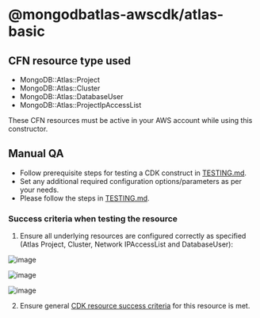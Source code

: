 # @mongodbatlas-awscdk/atlas-basic

## CFN resource type used
- MongoDB::Atlas::Project
- MongoDB::Atlas::Cluster
- MongoDB::Atlas::DatabaseUser
- MongoDB::Atlas::ProjectIpAccessList

These CFN resources must be active in your AWS account while using this constructor.

## Manual QA
- Follow prerequisite steps for testing a CDK construct in [TESTING.md](../../../TESTING.md).
- Set any additional required configuration options/parameters as per your needs.
- Please follow the steps in [TESTING.md](../../../TESTING.md).


### Success criteria when testing the resource
1. Ensure all underlying resources are configured correctly as specified (Atlas Project, Cluster, Network IPAccessList and DatabaseUser):

![image](https://user-images.githubusercontent.com/122359335/228263898-9d9c3a8a-ddc5-4cf6-9f7e-256b7c976b54.png)

![image](https://user-images.githubusercontent.com/122359335/228263913-8fbad8e7-7a60-4eae-aac5-9bccc2dc9242.png)

![image](https://user-images.githubusercontent.com/122359335/228263944-f4b35480-7cc3-4b6d-afbb-cd8975ecab19.png)

2. Ensure general [CDK resource success criteria](../../../TESTING.md#success-criteria-to-be-satisfied-when-testing-a-construct) for this resource is met.
